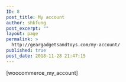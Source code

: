 ```yaml
---
ID: 8
post_title: My account
author: shkfung
post_excerpt: ""
layout: page
permalink: >
  http://geargadgetsandtoys.com/my-account/
published: true
post_date: 2018-11-28 21:47:15
---
```

[woocommerce_my_account]